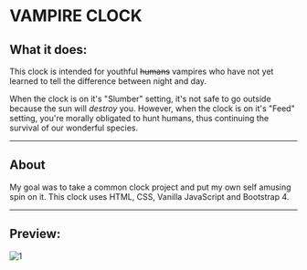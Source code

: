 # VAMPIRE CLOCK

## What it does:

This clock is intended for youthful ~~humans~~ vampires who have not yet learned to tell the difference between night and day. 

When the clock is on it's "Slumber" setting, it's not safe to go outside because the sun will _destroy_ you. However, when the clock is on it's "Feed" setting, you're morally obligated to hunt humans, thus continuing the survival of our wonderful species. 

---
## About

My goal was to take a common clock project and put my own self amusing spin on it. This clock uses HTML, CSS, Vanilla JavaScript and Bootstrap 4. 


---


## Preview:

![1](https://i.imgur.com/03CyIO2.gif)
